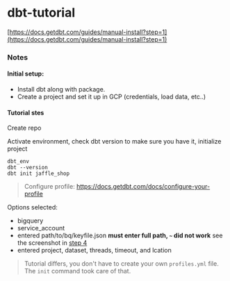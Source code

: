 # dbt-tutorial
[https://docs.getdbt.com/guides/manual-install?step=1](https://docs.getdbt.com/guides/manual-install?step=1)

### Notes
#### Initial setup:
* Install dbt along with package.
* Create a project and set it up in GCP (credentials, load data, etc..)

#### Tutorial stes
Create repo

Activate environment, check dbt version to make sure you have it, initialize project
```
dbt_env
dbt --version
dbt init jaffle_shop
```
> Configure profile:  https://docs.getdbt.com/docs/configure-your-profile

Options selected:
* bigquery
* service_account
* entered path/to/bq/keyfile.json **must enter full path, `~` did not work** see the screenshot in [step 4](https://docs.getdbt.com/guides/manual-install?step=4)
* entered project, dataset, threads, timeout, and lcation

> Tutorial differs, you don't have to create your own `profiles.yml` file. The `init` command took care of that.